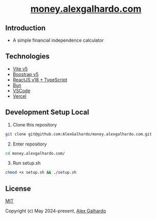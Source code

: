 <div align="center">
 <h1 align="center"><a href="https://money.alexgalhardo.com/" target="_blank">money.alexgalhardo.com</a></h1>
</div>

## Introduction

- A simple financial independence calculator

## Technologies

* [Vite v5](https://vitejs.dev/)
* [Boostrap v5](https://getbootstrap.com/)
* [ReactJS v18 + TypeScript](https://react.dev/)
* [Bun](https://bun.sh/)
* [VSCode](https://code.visualstudio.com/)
* [Vercel](https://vercel.com/)

## Development Setup Local

1. Clone this repository
```bash
git clone git@github.com:AlexGalhardo/money.alexgalhardo.com.git
```

2. Enter repository
```bash
cd money.alexgalhardo.com/
```

3. Run setup.sh
```bash
chmod +x setup.sh && ./setup.sh
```

## License

[MIT](http://opensource.org/licenses/MIT)

Copyright (c) May 2024-present, [Alex Galhardo](https://github.com/AlexGalhardo)
